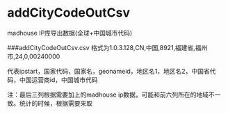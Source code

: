 # addCityCodeOutCsv
madhouse IP库导出数据(全球+中国城市代码)

###addCityCodeOutCsv.csv
格式为1.0.3.128,CN,中国,8921,福建省,福州市,24,0,00240000

代表ipstart，国家代码，国家名，geonameid，地区名1，地区名2，中国省代码，中国运营商id，中国城市代码

注：最后三列根据需要加上的madhouse ip数据，可能和前六列所在的地域不一致。统计的时候，根据需要来取
